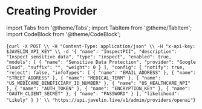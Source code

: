 # Creating Provider

import Tabs from '@theme/Tabs';
import TabItem from '@theme/TabItem';
import CodeBlock from '@theme/CodeBlock';

<Tabs>
<TabItem value="shell" label="curl">

<CodeBlock
  language="python">
  {`curl -X POST \\
  -H "Content-Type: application/json" \\
  -H "x-api-key: $JAVELIN_API_KEY" \\
  -d '{
        "name": "InspectPII",
        "description": "Inspect sensitive data",
        "type": "inspect",
        "enabled": true,
        "models": [
            {
                "name": "Sensitive Data Protection",
                "provider": "Google Cloud",
                "suffix": "",
                "weight": 0
            }
        ],
        "config": {
            "notify": true,
            "reject": false,
            "infoTypes": [
                {
                    "name": "EMAIL_ADDRESS"
                },
                {
                    "name": "STREET_ADDRESS"
                },
                {
                    "name": "MEDICAL_TERM"
                },
                {
                    "name": "US_MEDICARE_BENEFICIARY_ID_NUMBER"
                },
                {
                    "name": "US_HEALTHCARE_NPI"
                },
                {
                    "name": "AUTH_TOKEN"
                },
                {
                    "name": "ENCRYPTION_KEY"
                },
                {
                    "name": "OAUTH_CLIENT_SECRET"
                },
                {
                    "name": "PASSWORD"
                }
            ],
            "likelihood": "Likely"
        }
  }' \\
  "https://api.javelin.live/v1/admin/providers/openai"`}
</CodeBlock>


</TabItem>

<!--

<TabItem value="py" label="Python">

```py
from javelin_sdk import (
    JavelinClient,
    Provider
)

import os

# Retrieve environment variables
javelin_api_key = os.getenv('JAVELIN_API_KEY')

# create javelin client
client = JavelinClient(base_url="https://api.javelin.live",
                       javelin_api_key=javelin_api_key,
)

provider_data = {
    "name": "openai",
    "type": "closed",
    "enabled": True,
    "config": {
        "api_base": "https://api.openai.com",
        "api_type": "",
        "api_version": "v1",
        "organization": "",
        "deployment_name": ""
    },
}

provider = Provider.parse_obj(provider_data)

# create the provider, for async use `await client.acreate_provider(provider)`
client.create_route(provider)


```

</TabItem>

-->

</Tabs>
